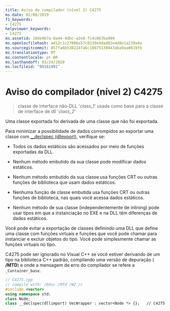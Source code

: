 ```yaml
---
title: Aviso do compilador (nível 2) C4275
ms.date: 02/08/2019
f1_keywords:
- C4275
helpviewer_keywords:
- C4275
ms.assetid: 18de967a-0a44-4dbc-a2e8-fc4c067ba909
ms.openlocfilehash: ad12c1c27006a57c8339e9dad82e4d8e1a239a6e
ms.sourcegitcommit: 857fa6b530224fa6c18675138043aba9aa0619fb
ms.translationtype: MT
ms.contentlocale: pt-BR
ms.lasthandoff: 03/24/2020
ms.locfileid: "80161991"
---
```

# <a name="compiler-warning-level-2-c4275"></a>Aviso do compilador (nível 2) C4275

> classe de interface não-DLL '*class_1*' usada como base para a classe de interface de dll '*class_2*'

Uma classe exportada foi derivada de uma classe que não foi exportada.

Para minimizar a possibilidade de dados corrompidos ao exportar uma classe com [__declspec (dllexport)](../../cpp/dllexport-dllimport.md), verifique se:

- Todos os dados estáticos são acessados por meio de funções exportadas da DLL.

- Nenhum método embutido da sua classe pode modificar dados estáticos.

- Nenhum método embutido da sua classe usa funções CRT ou outras funções de biblioteca que usam dados estáticos.

- Nenhuma função de classe embutida usa funções CRT ou outras funções de biblioteca, nas quais você acessa dados estáticos.

- Nenhum método de sua classe (independentemente de inlining) pode usar tipos em que a instanciação no EXE e na DLL têm diferenças de dados estáticos.

Você pode evitar a exportação de classes definindo uma DLL que define uma classe com funções virtuais e funções que você pode chamar para instanciar e excluir objetos do tipo.  Você pode simplesmente chamar as funções virtuais no tipo.

C4275 pode ser ignorado no Visual C++ se você estiver derivando de um tipo na biblioteca C++ padrão, compilando uma versão de depuração ( **/MTD**) e onde a mensagem de erro do compilador se refere a `_Container_base`.

```cpp
// C4275.cpp
// compile with: /EHsc /MTd /W2 /c
#include <vector>
using namespace std;
class Node;
class __declspec(dllimport) VecWrapper : vector<Node *> {};   // C4275
```
